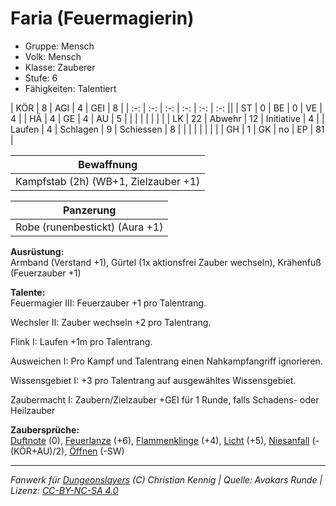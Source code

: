 # Faria (Feuermagierin)  
- Gruppe: Mensch  
- Volk: Mensch  
- Klasse: Zauberer  
- Stufe: 6  
- Fähigkeiten: Talentiert  


| KÖR    | 8  | AGI      | 4  | GEI        | 8  |
| :-: | :-: | :-: | :-: | :-: | :-: ||
| ST     | 0  | BE       | 0  | VE         | 4  |
| HÄ     | 4  | GE       | 4  | AU         | 5  |
|        |    |          |    |            |    |
| LK     | 22 | Abwehr   | 12 | Initiative | 4  |
| Laufen | 4  | Schlagen | 9  | Schiessen  | 8  |
|        |    |          |    |            |    |
| GH     | 1  | GK       | no | EP         | 81 |


| Bewaffnung |
| --- |
| Kampfstab (2h) (WB+1, Zielzauber +1) |


| Panzerung |
| --- |
| Robe (runenbestickt) (Aura +1) |


**Ausrüstung:**  
Armband (Verstand +1), Gürtel (1x aktionsfrei Zauber wechseln), Krähenfuß (Feuerzauber +1)

**Talente:**  
Feuermagier III: Feuerzauber +1 pro Talentrang.

Wechsler II: Zauber wechseln +2 pro Talentrang.

Flink I: Laufen +1m pro Talentrang.

Ausweichen I: Pro Kampf und Talentrang einen Nahkampfangriff ignorieren.

Wissensgebiet I: +3 pro Talentrang auf ausgewähltes Wissensgebiet.

Zaubermacht I: Zaubern/Zielzauber +GEI für 1 Runde, falls Schadens- oder Heilzauber


**Zaubersprüche:**  
[Duftnote](/grw/zauber/duftnote.md) (0), [Feuerlanze](/grw/zauber/feuerlanze.md) (+6), [Flammenklinge](/grw/zauber/flammenklinge.md) (+4), [Licht](/grw/zauber/licht.md) (+5), [Niesanfall](/grw/zauber/niesanfall.md) (-(KÖR+AU)/2), [Öffnen](/grw/zauber/oeffnen.md) (-SW)




___
*Fanwerk für [Dungeonslayers](https://www.dungeonslayers.net/) (C) Christian Kennig | Quelle: Avakars Runde | Lizenz: [CC-BY-NC-SA 4.0](https://creativecommons.org/licenses/by-nc-sa/4.0/deed.de)*